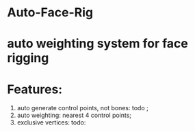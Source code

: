 # Auto-Face-Rig
#     auto weighting system for face rigging
# Features:
1. auto generate control points, not bones: todo ;
2. auto weighting: nearest 4 control points;
3. exclusive vertices: todo:
